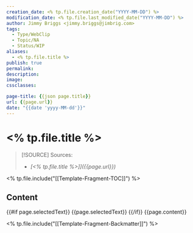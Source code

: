 ```yaml
---
creation_date: <% tp.file.creation_date("YYYY-MM-DD") %>
modification_date: <% tp.file.last_modified_date("YYYY-MM-DD") %>
author: Jimmy Briggs <jimmy.briggs@jimbrig.com>
tags:
  - Type/WebClip
  - Topic/NA
  - Status/WIP
aliases:
  - <% tp.file.title %>
publish: true
permalink:
description:
image:
cssclasses:

page-title: {{json page.title}}
url: {{page.url}}
date: "{{date 'yyyy-MM-dd'}}"
---
```


# <% tp.file.title %>

> [!SOURCE] Sources:
> - *[<% tp.file.title %>]]({{page.url}})*

<% tp.file.include("[[Template-Fragment-TOC]]") %>

## Content

{{#if page.selectedText}}
{{page.selectedText}}
{{/if}}
{{page.content}}

<% tp.file.include("[[Template-Fragment-Backmatter]]") %>